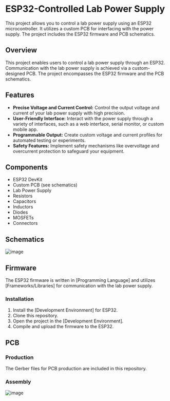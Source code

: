 # ESP32-Controlled Lab Power Supply

This project allows you to control a lab power supply using an ESP32 microcontroller. It utilizes a custom PCB for interfacing with the power supply. The project includes the ESP32 firmware and PCB schematics.

## Overview

This project enables users to control a lab power supply through an ESP32. Communication with the lab power supply is achieved via a custom-designed PCB. The project encompasses the ESP32 firmware and the PCB schematics.

## Features

* **Precise Voltage and Current Control:**  Control the output voltage and current of your lab power supply with high precision.
* **User-Friendly Interface:**  Interact with the power supply through a variety of interfaces, such as a web interface, serial monitor, or custom mobile app.
* **Programmable Output:**  Create custom voltage and current profiles for automated testing or experiments.
* **Safety Features:**  Implement safety mechanisms like overvoltage and overcurrent protection to safeguard your equipment.

## Components

* ESP32 DevKit
* Custom PCB (see schematics)
* Lab Power Supply
* Resistors
* Capacitors
* Inductors
* Diodes
* MOSFETs
* Connectors

## Schematics

![image](https://github.com/user-attachments/assets/3d6ff594-d53d-4782-9ef0-390cf0411aab)


## Firmware

The ESP32 firmware is written in [Programming Language] and utilizes [Frameworks/Libraries] for communication with the lab power supply.

### Installation

1. Install the [Development Environment] for ESP32.
2. Clone this repository.
3. Open the project in the [Development Environment].
4. Compile and upload the firmware to the ESP32.

## PCB

### Production

The Gerber files for PCB production are included in this repository.

### Assembly

![image](https://github.com/user-attachments/assets/2623b5b7-6240-4525-8b95-48c2bddd8577)
